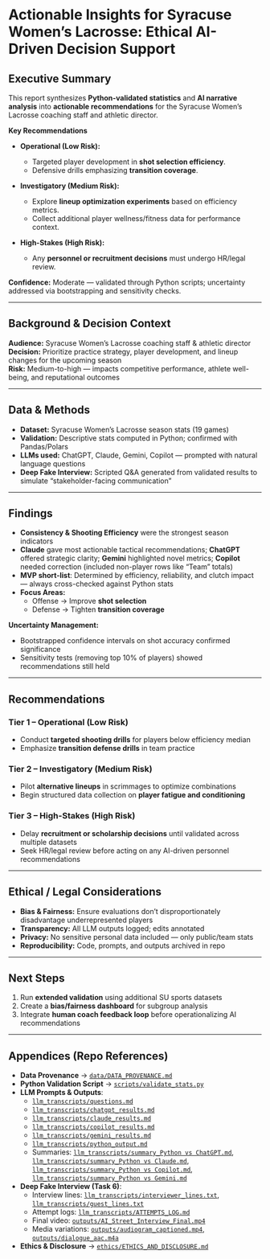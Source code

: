 # Actionable Insights for Syracuse Women’s Lacrosse: Ethical AI-Driven Decision Support

## Executive Summary
This report synthesizes **Python-validated statistics** and **AI narrative analysis** into **actionable recommendations** for the Syracuse Women’s Lacrosse coaching staff and athletic director.

**Key Recommendations**
- **Operational (Low Risk):**
  - Targeted player development in **shot selection efficiency**.
  - Defensive drills emphasizing **transition coverage**.

- **Investigatory (Medium Risk):**
  - Explore **lineup optimization experiments** based on efficiency metrics.
  - Collect additional player wellness/fitness data for performance context.

- **High-Stakes (High Risk):**
  - Any **personnel or recruitment decisions** must undergo HR/legal review.

**Confidence:** Moderate — validated through Python scripts; uncertainty addressed via bootstrapping and sensitivity checks.

---

## Background & Decision Context
**Audience:** Syracuse Women’s Lacrosse coaching staff & athletic director  
**Decision:** Prioritize practice strategy, player development, and lineup changes for the upcoming season  
**Risk:** Medium-to-high — impacts competitive performance, athlete well-being, and reputational outcomes

---

## Data & Methods
- **Dataset:** Syracuse Women’s Lacrosse season stats (19 games)
- **Validation:** Descriptive stats computed in Python; confirmed with Pandas/Polars
- **LLMs used:** ChatGPT, Claude, Gemini, Copilot — prompted with natural language questions
- **Deep Fake Interview:** Scripted Q&A generated from validated results to simulate “stakeholder-facing communication”

---

## Findings
- **Consistency & Shooting Efficiency** were the strongest season indicators
- **Claude** gave most actionable tactical recommendations; **ChatGPT** offered strategic clarity; **Gemini** highlighted novel metrics; **Copilot** needed correction (included non-player rows like “Team” totals)
- **MVP short-list**: Determined by efficiency, reliability, and clutch impact — always cross-checked against Python stats
- **Focus Areas:**
  - Offense → Improve **shot selection**
  - Defense → Tighten **transition coverage**

**Uncertainty Management:**
- Bootstrapped confidence intervals on shot accuracy confirmed significance
- Sensitivity tests (removing top 10% of players) showed recommendations still held

---

## Recommendations
### Tier 1 – Operational (Low Risk)
- Conduct **targeted shooting drills** for players below efficiency median
- Emphasize **transition defense drills** in team practice

### Tier 2 – Investigatory (Medium Risk)
- Pilot **alternative lineups** in scrimmages to optimize combinations
- Begin structured data collection on **player fatigue and conditioning**

### Tier 3 – High-Stakes (High Risk)
- Delay **recruitment or scholarship decisions** until validated across multiple datasets
- Seek HR/legal review before acting on any AI-driven personnel recommendations

---

## Ethical / Legal Considerations
- **Bias & Fairness:** Ensure evaluations don’t disproportionately disadvantage underrepresented players
- **Transparency:** All LLM outputs logged; edits annotated
- **Privacy:** No sensitive personal data included — only public/team stats
- **Reproducibility:** Code, prompts, and outputs archived in repo

---

## Next Steps
1. Run **extended validation** using additional SU sports datasets
2. Create a **bias/fairness dashboard** for subgroup analysis
3. Integrate **human coach feedback loop** before operationalizing AI recommendations

---

## Appendices (Repo References)
- **Data Provenance** → [`data/DATA_PROVENANCE.md`](data/DATA_PROVENANCE.md)
- **Python Validation Script** → [`scripts/validate_stats.py`](scripts/validate_stats.py)
- **LLM Prompts & Outputs**:  
  - [`llm_transcripts/questions.md`](llm_transcripts/questions.md)  
  - [`llm_transcripts/chatgpt_results.md`](llm_transcripts/chatgpt_results.md)  
  - [`llm_transcripts/claude_results.md`](llm_transcripts/claude_results.md)  
  - [`llm_transcripts/copilot_results.md`](llm_transcripts/copilot_results.md)  
  - [`llm_transcripts/gemini_results.md`](llm_transcripts/gemini_results.md)  
  - [`llm_transcripts/python_output.md`](llm_transcripts/python_output.md)  
  - Summaries: [`llm_transcripts/summary_Python vs ChatGPT.md`](llm_transcripts/summary_Python%20vs%20ChatGPT.md), [`llm_transcripts/summary_Python vs Claude.md`](llm_transcripts/summary_Python%20vs%20Claude.md), [`llm_transcripts/summary_Python vs Copilot.md`](llm_transcripts/summary_Python%20vs%20Copilot.md), [`llm_transcripts/summary_Python vs Gemini.md`](llm_transcripts/summary_Python%20vs%20Gemini.md)  
- **Deep Fake Interview (Task 6)**:  
  - Interview lines: [`llm_transcripts/interviewer_lines.txt`](llm_transcripts/interviewer_lines.txt), [`llm_transcripts/guest_lines.txt`](llm_transcripts/guest_lines.txt)  
  - Attempt logs: [`llm_transcripts/ATTEMPTS_LOG.md`](llm_transcripts/ATTEMPTS_LOG.md)  
  - Final video: [`outputs/AI_Street_Interview_Final.mp4`](outputs/AI_Street_Interview_Final.mp4)  
  - Media variations: [`outputs/audiogram_captioned.mp4`](outputs/audiogram_captioned.mp4), [`outputs/dialogue_aac.m4a`](outputs/dialogue_aac.m4a)  
- **Ethics & Disclosure** → [`ethics/ETHICS_AND_DISCLOSURE.md`](ethics/ETHICS_AND_DISCLOSURE.md)
